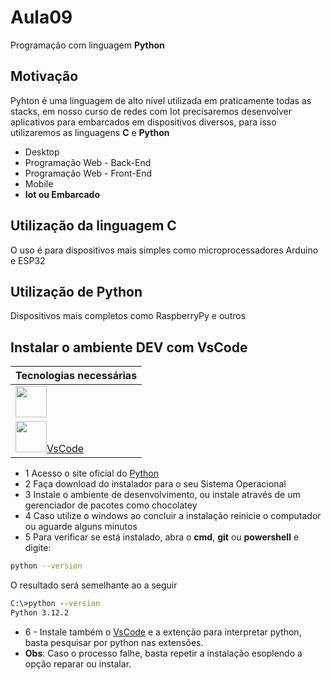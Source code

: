 # Aula09
Programação com linguagem **Python**

## Motivação
Pyhton é uma linguagem de alto nível utilizada em praticamente todas as stacks, em nosso curso de redes com Iot precisaremos desenvolver aplicativos para embarcados em dispositivos diversos, para isso utilizaremos as linguagens **C** e **Python**
- Desktop
- Programação Web - Back-End
- Programação Web - Front-End
- Mobile
- **Iot ou Embarcado**

## Utilização da linguagem C
O uso é para dispositivos mais simples como microprocessadores Arduino e ESP32
## Utilização de Python
Dispositivos mais completos como RaspberryPy e outros

## Instalar o ambiente DEV com VsCode

|Tecnologias necessárias|
|-|
|[<img src="https://www.python.org/static/img/python-logo.png" style="height:50px">](https://www.python.org/)|
|[<img src="https://logowik.com/content/uploads/images/visual-studio-code7642.jpg" style="height:50px">VsCode](https://code.visualstudio.com/)|

- 1 Acesso o site oficial do [Python](https://www.python.org/)
- 2 Faça download do instalador para o seu Sistema Operacional
- 3 Instale o ambiente de desenvolvimento, ou instale através de um gerenciador de pacotes como chocolatey
- 4 Caso utilize o windows ao concluir a instalação reinicie o computador ou aguarde alguns minutos
- 5 Para verificar se está instalado, abra o **cmd**, **git** ou **powershell** e digite:
```bash
python --version
```
O resultado será semelhante ao a seguir
```cmd
C:\>python --version
Python 3.12.2
```
- 6 - Instale também o [VsCode](https://code.visualstudio.com/) e a extenção para interpretar python, basta pesquisar por python nas extensões.
- **Obs**: Caso o processo falhe, basta repetir a instalação esoplendo a opção reparar ou instalar.